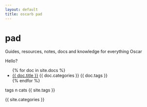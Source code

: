 ```yaml
---
layout: default
title: oscarb pad
---
```


# pad
Guides, resources, notes, docs and knowledge for everything Oscar 

Hello?

<ul>
{% for doc in site.docs %}
<li><a href=".{{ doc.url }}">{{ doc.title }}</a> {{ doc.categories }} {{ doc.tags }}
</li>
{% endfor %}
</ul>

tags n cats
 {{ site.tags }}

 {{ site.categories }}
